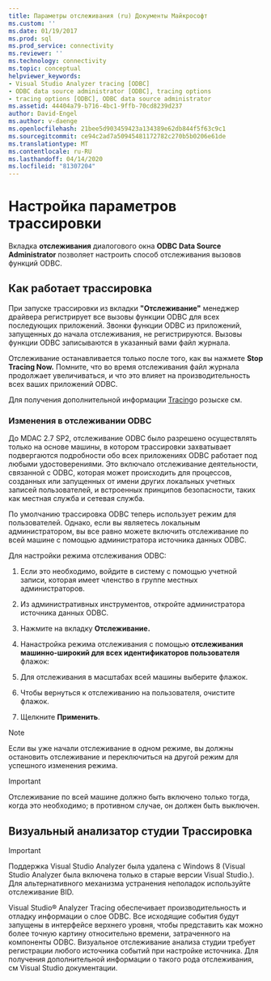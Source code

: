 ```yaml
---
title: Параметры отслеживания (ru) Документы Майкрософт
ms.custom: ''
ms.date: 01/19/2017
ms.prod: sql
ms.prod_service: connectivity
ms.reviewer: ''
ms.technology: connectivity
ms.topic: conceptual
helpviewer_keywords:
- Visual Studio Analyzer tracing [ODBC]
- ODBC data source administrator [ODBC], tracing options
- tracing options [ODBC], ODBC data source administrator
ms.assetid: 44404a79-b716-4bc1-9ffb-70cd8239d237
author: David-Engel
ms.author: v-daenge
ms.openlocfilehash: 21bee5d903459423a134389e62db844f5f63c9c1
ms.sourcegitcommit: ce94c2ad7a50945481172782c270b5b0206e61de
ms.translationtype: MT
ms.contentlocale: ru-RU
ms.lasthandoff: 04/14/2020
ms.locfileid: "81307204"
---
```

# <a name="setting-tracing-options"></a>Настройка параметров трассировки
Вкладка **отслеживания** диалогового окна **ODBC Data Source Administrator** позволяет настроить способ отслеживания вызовов функций ODBC.  
  
## <a name="how-tracing-works"></a>Как работает трассировка  
 При запуске трассировки из вкладки **"Отслеживание"** менеджер драйвера регистрирует все вызовы функции ODBC для всех последующих приложений. Звонки функции ODBC из приложений, запущенных до начала отслеживания, не регистрируются. Вызовы функции ODBC записываются в указанный вами файл журнала.  
  
 Отслеживание останавливается только после того, как вы нажмете **Stop Tracing Now.** Помните, что во время отслеживания файл журнала продолжает увеличиваться, и что это влияет на производительность всех ваших приложений ODBC.  
  
 Для получения дополнительной информации [Tracing](../../odbc/reference/develop-app/tracing.md)о розыске см.  
  
### <a name="changes-in-odbc-tracing"></a>Изменения в отслеживании ODBC  
 До MDAC 2.7 SP2, отслеживание ODBC было разрешено осуществлять только на основе машины, в котором трассировки захватывает подвергаются подробности обо всех приложениях ODBC работает под любыми удостоверениями. Это включало отслеживание деятельности, связанной с ODBC, которая может происходить для процессов, созданных или запущенных от имени других локальных учетных записей пользователей, и встроенных принципов безопасности, таких как местная служба и сетевая служба.  
  
 По умолчанию трассировка ODBC теперь использует режим для пользователей. Однако, если вы являетесь локальным администратором, вы все равно можете включить отслеживание по всей машине с помощью администратора источника данных ODBC.  
  
 Для настройки режима отслеживания ODBC:  
  
1.  Если это необходимо, войдите в систему с помощью учетной записи, которая имеет членство в группе местных администраторов.  
  
2.  Из административных инструментов, откройте администратора источника данных ODBC.  
  
3.  Нажмите на вкладку **Отслеживание.**  
  
4.  Нанастройка режима отслеживания с помощью **отслеживания машинно-широкий для всех идентификаторов пользователя** флажок:  
  
5.  Для отслеживания в масштабах всей машины выберите флажок.  
  
6.  Чтобы вернуться к отслеживанию на пользователя, очистите флажок.  
  
7.  Щелкните **Применить**.  
  
> [!NOTE]  
>  Если вы уже начали отслеживание в одном режиме, вы должны остановить отслеживание и переключиться на другой режим для успешного изменения режима.  
  
> [!IMPORTANT]  
>  Отслеживание по всей машине должно быть включено только тогда, когда это необходимо; в противном случае, он должен быть выключен.  
  
## <a name="visual-studio-analyzer-tracing"></a>Визуальный анализатор студии Трассировка  
  
> [!IMPORTANT]  
>  Поддержка Visual Studio Analyzer была удалена с Windows 8 (Visual Studio Analyzer была включена только в старые версии Visual Studio.). Для альтернативного механизма устранения неполадок используйте отслеживание BID.  
  
 Visual Studio® Analyzer Tracing обеспечивает производительность и отладку информации о слое ODBC. Все исходящие события будут запущены в интерфейсе верхнего уровня, чтобы представить как можно более точную картину относительно времени, затраченного на компоненты ODBC. Визуальное отслеживание анализа студии требует регистрации любого источника событий при настройке источника. Для получения дополнительной информации о такого рода отслеживания, см Visual Studio документации.
